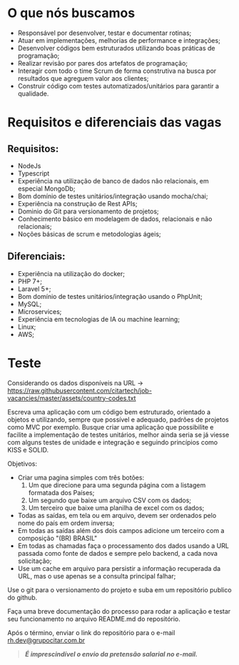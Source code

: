 # O que nós buscamos

* Responsável por desenvolver, testar e documentar rotinas;
* Atuar em implementações, melhorias de performance e integrações; 
* Desenvolver códigos bem estruturados utilizando boas práticas de programação;
* Realizar revisão por pares dos artefatos de programação; 
* Interagir com todo o time Scrum de forma construtiva na busca por resultados que agreguem valor aos clientes; 
* Construir código com testes automatizados/unitários para garantir a qualidade.

# Requisitos e diferenciais das vagas

## Requisitos:

* NodeJs
* Typescript
* Experiência na utilização de banco de dados não relacionais, em especial MongoDb;
* Bom domínio de testes unitários/integração usando mocha/chai;
* Experiência na construção de Rest APIs;
* Dominio do Git para versionamento de projetos;
* Conhecimento básico em modelagem de dados, relacionais e não relacionais;
* Noções básicas de scrum e metodologias ágeis;

## Diferenciais:

* Experiência na utilização do docker;
* PHP 7+;
* Laravel 5+;
* Bom domínio de testes unitários/integração usando o PhpUnit;
* MySQL;
* Microservices;
* Experiência em tecnologias de IA ou machine learning;
* Linux;
* AWS;

# Teste

Considerando os dados disponíveis na URL -> https://raw.githubusercontent.com/citartech/job-vacancies/master/assets/country-codes.txt

Escreva uma aplicação com um código bem estruturado, orientado a objetos e utilizando, sempre que possível e adequado, padrões de projetos como MVC por exemplo. Busque criar uma aplicação que possibilite e facilite a implementação de testes unitários, melhor ainda seria se já viesse com alguns testes de unidade e integração e seguindo princípios como KISS e SOLID.

Objetivos:

* Criar uma pagina simples com três botões: 
  1. Um que direcione para uma segunda página com a listagem formatada dos Países; 
  2. Um segundo que baixe um arquivo CSV com os dados; 
  3. Um terceiro que baixe uma planilha de excel com os dados;
* Todas as saídas, em tela ou em arquivo, devem ser ordenados pelo nome do país em ordem inversa;
* Em todas as saídas além dos dois campos adicione um terceiro com a composição "(BR) BRASIL"
* Em todas as chamadas faça o processamento dos dados usando a URL passada como fonte de dados e sempre pelo backend, a cada nova solicitação;
* Use um cache em arquivo para persistir a informação recuperada da URL, mas o use apenas se a consulta principal falhar;

Use o git para o versionamento do projeto e suba em um repositório publico do github.

Faça uma breve documentação do processo para rodar a aplicação e testar seu funcionamento no arquivo README.md do repositório.

Após o término, enviar o link do repositório para o e-mail rh.dev@grupocitar.com.br

> ***É imprescindível o envio da pretensão salarial no e-mail.*** 
